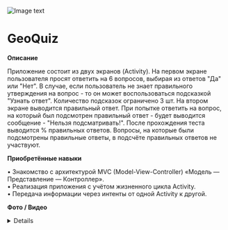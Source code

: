 ![Image text](https://img.shields.io/badge/Entry%20level-beginner-brightgreen)
  
# GeoQuiz
    
    
**Описание**

Приложение состоит из двух экранов (Activity). На первом экране пользователя просят ответить на 6 вопросов, выбирая из ответов "Да" или "Нет". В случае, если пользователь не знает правильного утверждения на вопрос - то он может воспользоваться подсказкой "Узнать ответ". Количество подсказок ограничено 3 шт. На втором экране выводится правильный ответ. При попытке ответить на вопрос, на который был подсмотрен правильный ответ - будет выводится сообщение - "Нельзя подсматривать!". После прохождения теста выводится % правильных ответов. Вопросы, на которые были подсмотрены правильные ответы, в подсчёте правильных ответов не участвуют.
    
    
**Приобретённые навыки**

• Знакомство с архитектурой MVC (Model-View-Controller) «Модель — Представление — Контроллер».  
• Реализация приложения с учётом жизненного цикла Activity.  
• Передача информации через интенты от одной Activity к другой.

**Фото / Видео**

<details>
<img src="https://github.com/Sasha-Kybik/Android-Development/blob/main/GeoQuiz/Screenshot_1.jpg" alt="Фото" width="300"/> <img src="https://github.com/Sasha-Kybik/Android-Development/blob/main/GeoQuiz/Screenshot_2.jpg" alt="Фото" width="300"/> <img src="https://github.com/Sasha-Kybik/Android-Development/blob/main/GeoQuiz/Screenshot_3.jpg" alt="Фото" width="600"/> <img src="https://github.com/Sasha-Kybik/Android-Development/blob/main/GeoQuiz/Screenshot_4.jpg" alt="Фото" width="600"/>
</details>

